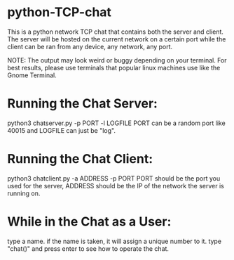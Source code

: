 # python-TCP-chat

This is a python network TCP chat that contains both the server and client.
The server will be hosted on the current network on a certain port while the client can be ran from any device, any network, any port.

NOTE: The output may look weird or buggy depending on your terminal. For best results, please use terminals that popular linux machines use like the Gnome Terminal.

# Running the Chat Server:
python3 chatserver.py -p PORT -l LOGFILE
  PORT can be a random port like 40015 and LOGFILE can just be "log".

# Running the Chat Client:
python3 chatclient.py -a ADDRESS -p PORT
  PORT should be the port you used for the server, ADDRESS should be the IP of the network the server is running on.

# While in the Chat as a User:
type a name. if the name is taken, it will assign a unique number to it.
type "chat()" and press enter to see how to operate the chat.
